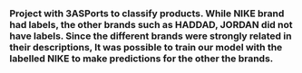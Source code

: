 ### Project with 3ASPorts to classify products. While NIKE brand had labels, the other brands such as HADDAD, JORDAN did not have labels. Since the different brands were strongly related in their descriptions, It was possible to train our model with the labelled NIKE to make predictions for the other the brands.
